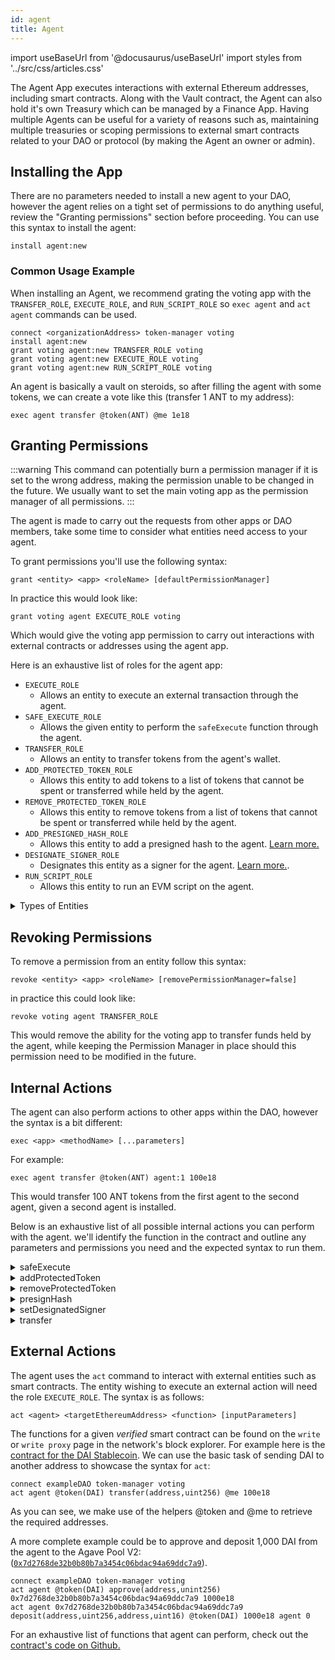 ```yaml
---
id: agent
title: Agent
---
```

import useBaseUrl from '@docusaurus/useBaseUrl'
import styles from '../src/css/articles.css'

The Agent App executes interactions with external Ethereum addresses, including smart contracts. Along with the Vault contract, the Agent can also hold it's own Treasury which can be managed by a Finance App. Having multiple Agents can be useful for a variety of reasons such as, maintaining multiple treasuries or scoping permissions to external smart contracts related to your DAO or protocol (by making the Agent an owner or admin).

## Installing the App

There are no parameters needed to install a new agent to your DAO, however the agent relies on a tight set of permissions to do anything useful, review the "Granting permissions" section before proceeding. You can use this syntax to install the agent:

```
install agent:new
```

### Common Usage Example

When installing an Agent, we recommend grating the voting app with the `TRANSFER_ROLE`, `EXECUTE_ROLE`, and `RUN_SCRIPT_ROLE` so `exec agent` and `act agent` commands can be used.

```
connect <organizationAddress> token-manager voting
install agent:new
grant voting agent:new TRANSFER_ROLE voting
grant voting agent:new EXECUTE_ROLE voting
grant voting agent:new RUN_SCRIPT_ROLE voting
```

An agent is basically a vault on steroids, so after filling the agent with some tokens, we can create a vote like this (transfer 1 ANT to my address):

```
exec agent transfer @token(ANT) @me 1e18
```

## Granting Permissions

:::warning
This command can potentially burn a permission manager if it is set to the wrong address, making the permission unable to be changed in the future. We usually want to set the main voting app as the permission manager of all permissions.
:::

The agent is made to carry out the requests from other apps or DAO members, take some time to consider what entities need access to your agent.

To grant permissions you'll use the following syntax:

```
grant <entity> <app> <roleName> [defaultPermissionManager]
```

In practice this would look like:

```
grant voting agent EXECUTE_ROLE voting
```

Which would give the voting app permission to carry out interactions with external contracts or addresses using the agent app.

Here is an exhaustive list of roles for the agent app:

- `EXECUTE_ROLE`
  - Allows an entity to execute an external transaction through the agent.
- `SAFE_EXECUTE_ROLE`
  - Allows the given entity to perform the `safeExecute` function through the agent.
- `TRANSFER_ROLE`
  - Allows an entity to transfer tokens from the agent's wallet.
- `ADD_PROTECTED_TOKEN_ROLE`
  - Allows this entity to add tokens to a list of tokens that cannot be spent or transferred while held by the agent.
- `REMOVE_PROTECTED_TOKEN_ROLE`
  - Allows this entity to remove tokens from a list of tokens that cannot be spent or transferred while held by the agent.
- `ADD_PRESIGNED_HASH_ROLE`
  - Allows this entity to add a presigned hash to the agent. [Learn more.](https://forum.aragon.org/t/agent-app-arbitrary-actions-from-daos/275)
- `DESIGNATE_SIGNER_ROLE`
  - Designates this entity as a signer for the agent. [Learn more.](https://forum.aragon.org/t/agent-app-arbitrary-actions-from-daos/275).
- `RUN_SCRIPT_ROLE`
  - Allows this entity to run an EVM script on the agent.

<details>
<summary>Types of Entities</summary>

There are four eligible entities you can choose from: **App**, **Anyone**, **Token Holders**, **Specified Eth Address**.
- Anyone is expressed as `ANY_ENTITY` and can be any user visiting your DAO with a web wallet.
- Token Holders is expressed as token-manager and is affiliated with your token-managers token. Anyone holding the token-manager's token is inside of this entity.
- Specified Eth Address is expressed as the ETH address starting with `0x`, only this address will be the specified entity.
- App is the internal name of the internal Aragon App installed on your DAO, such as `voting`, `token-manager`, or `agent`.

</details>


## Revoking Permissions

To remove a permission from an entity follow this syntax:

```
revoke <entity> <app> <roleName> [removePermissionManager=false]
```

in practice this could look like:

```
revoke voting agent TRANSFER_ROLE
```

This would remove the ability for the voting app to transfer funds held by the agent, while keeping the Permission Manager in place should this permission need to be modified in the future.

## Internal Actions
The agent can also perform actions to other apps within the DAO, however the syntax is a bit different:

```
exec <app> <methodName> [...parameters]
```

For example:

```
exec agent transfer @token(ANT) agent:1 100e18
```

This would transfer 100 ANT tokens from the first agent to the second agent, given a second agent is installed.

Below is an exhaustive list of all possible internal actions you can perform with the agent. we'll identify the function in the contract and outline any parameters and permissions you need and the expected syntax to run them.

<details>
<summary>safeExecute</summary>
Executes the specified action to an external contract, while preventing protected tokens from being spent.

#### Parameters
- `target` - The ETH address of the external contract you want to interact with. (ethAddress)
- `data` - Calldata for the action. (bytes)

#### Permissions

The entity executing the action via the agent will need the `SAFE_EXECUTE_ROLE` role.

#### Syntax

`exec agent safeExecute <target> <data>`

</details>

<details>

<summary>addProtectedToken</summary>

This will add a specified token address, to a list of tokens that cannot be spent or transferred while held by the agent.

#### Parameters
- `token` - The token address of the token you want to protect.

#### Permissions

The entity executing the action via the agent will need the `ADD_PROTECTED_TOKEN_ROLE` role. (ETHaddress)

#### Syntax

`exec agent addProtectedtoken <token>`

</details>

<details>
<summary>removeProtectedToken</summary>

This will remove a specified token address, to a list of tokens that cannot be spent or transferred while held by the agent.

#### Parameters
- `token` - The token address of the token you want to remove from the protected tokens list. (ETHaddress)

#### Permissions

The entity executing the action via the agent will need the `REMOVE_PROTECTED_TOKEN_ROLE` role.

#### Syntax

`exec agent removeProtectedtoken <token>`

</details>

<details>

<summary>presignHash</summary>

Identifies a hash that will automatically be considered signed.

#### Parameters

- `hash` - The hash that will be considered signed automatically. (bytes)

#### Permissions
The entity executing the action via the agent will need the `ADD_PRESIGNED_HASH_ROLE` role.

#### Syntax

`exec agent presignHash <hash>`

</details>

<details>

<summary>setDesignatedSigner</summary>

Sets an ETH address as the designated signer of the app, which then can sign messages on behalf of the app.

#### Parameters

- `address` - The address of the entity you want to designate as the signer. (ETHaddress)

#### Permissions

The entity executing the action via the agent will need the `DESIGNATE_SIGNER_ROLE` role.

#### Syntax

`exec agent setDesignatedSigner <address>`

</details>

<details>
<summary>transfer</summary>

Transfers tokens from the agent to a specified ETH adress.

#### Parameters

- `token` - The token contract address of the token you wish to transfer. (ETHaddress)
- `to` - The ETH address to send tokens to. (ETHaddress)
- `value` - The amount of tokens you wish to send, taking into consideration the decimal precision. (uint256)

#### Permissions

The entity executing the action via the agent will need the `TRANSFER_ROLE` role.

#### Syntax

`exec agent transfer <token> <to> <value>`

</details>


## External Actions
The agent uses the `act` command to interact with external entities such as smart contracts. The entity wishing to execute an external action will need the role `EXECUTE_ROLE`.
 The syntax is as follows:

```
act <agent> <targetEthereumAddress> <function> [inputParameters]
```

The functions for a given *verified* smart contract can be found on the `write` or `write proxy` page in the network's block explorer. For example here is the [contract for the DAI Stablecoin](https://etherscan.io/token/0x6b175474e89094c44da98b954eedeac495271d0f#writeContract). We can use the basic task of sending DAI to another address to showcase the syntax for `act`:

```
connect exampleDAO token-manager voting
act agent @token(DAI) transfer(address,uint256) @me 100e18
```

As you can see, we make use of the helpers @token and @me to retrieve the required addresses.


A more complete example could be to approve and deposit 1,000 DAI from the agent to the Agave Pool V2: ([`0x7d2768de32b0b80b7a3454c06bdac94a69ddc7a9`](https://etherscan.io/address/0x7d2768de32b0b80b7a3454c06bdac94a69ddc7a9#writeProxyContract)).

```
connect exampleDAO token-manager voting
act agent @token(DAI) approve(address,unint256) 0x7d2768de32b0b80b7a3454c06bdac94a69ddc7a9 1000e18
act agent 0x7d2768de32b0b80b7a3454c06bdac94a69ddc7a9 deposit(address,uint256,address,uint16) @token(DAI) 1000e18 agent 0
```

For an exhaustive list of functions that agent can perform, check out the [contract's code on Github.](https://github.com/aragon/aragon-apps/blob/master/apps/agent/contracts/Agent.sol)
